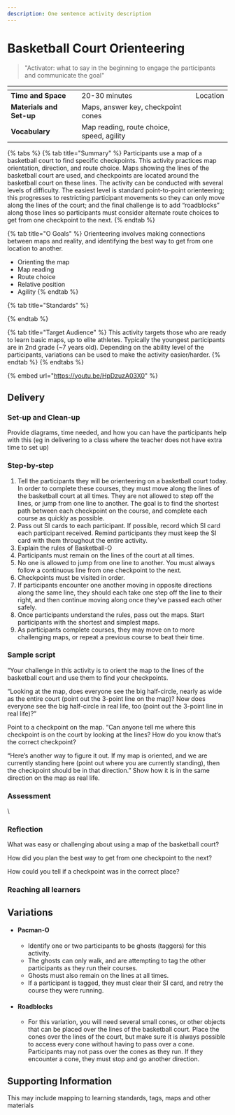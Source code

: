 ```yaml
---
description: One sentence activity description
---
```


# Basketball Court Orienteering

> "Activator: what to say in the beginning to engage the participants and communicate the goal"

<table data-view="cards"><thead><tr><th></th><th></th><th data-hidden></th></tr></thead><tbody><tr><td><strong>Time and Space</strong></td><td>20-30 minutes</td><td>Location</td></tr><tr><td><strong>Materials and Set-up</strong></td><td>Maps, answer key, checkpoint cones</td><td></td></tr><tr><td><strong>Vocabulary</strong></td><td>Map reading, route choice, speed, agility</td><td></td></tr></tbody></table>

{% tabs %}
{% tab title="Summary" %}
Participants use a map of a basketball court to find specific checkpoints. This activity practices map orientation, direction, and route choice. Maps showing the lines of the basketball court are used, and checkpoints are located around the basketball court on these lines. The activity can be conducted with several levels of difficulty. The easiest level is standard point-to-point orienteering; this progresses to restricting participant movements so they can only move along the lines of the court; and the final challenge is to add “roadblocks” along those lines so participants must consider alternate route choices to get from one checkpoint to the next.
{% endtab %}

{% tab title="O Goals" %}
Orienteering involves making connections between maps and reality, and identifying the best way to get from one location to another.

* Orienting the map
* Map reading
* Route choice
* Relative position
* Agility
{% endtab %}

{% tab title="Standards" %}

{% endtab %}

{% tab title="Target Audience" %}
This activity targets those who are ready to learn basic maps, up to elite athletes. Typically the youngest participants are in 2nd grade (\~7 years old). Depending on the ability level of the participants, variations can be used to make the activity easier/harder.
{% endtab %}
{% endtabs %}

{% embed url="https://youtu.be/HpDzuzA03X0" %}

## Delivery

### Set-up and Clean-up

Provide diagrams, time needed, and how you can have the participants help with this (eg in delivering to a class where the teacher does not have extra time to set up)

### Step-by-step

1. Tell the participants they will be orienteering on a basketball court today. In order to complete these courses, they must move along the lines of the basketball court at all times. They are not allowed to step off the lines, or jump from one line to another. The goal is to find the shortest path between each checkpoint on the course, and complete each course as quickly as possible.
2. Pass out SI cards to each participant. If possible, record which SI card each participant received. Remind participants they must keep the SI card with them throughout the entire activity.
3. Explain the rules of Basketball-O
4. Participants must remain on the lines of the court at all times.
5. No one is allowed to jump from one line to another. You must always follow a continuous line from one checkpoint to the next.
6. Checkpoints must be visited in order.
7. If participants encounter one another moving in opposite directions along the same line, they should each take one step off the line to their right, and then continue moving along once they've passed each other safely.
8. Once participants understand the rules, pass out the maps. Start participants with the shortest and simplest maps.
9. As participants complete courses, they may move on to more challenging maps, or repeat a previous course to beat their time.

### Sample script

“Your challenge in this activity is to orient the map to the lines of the basketball court and use them to find your checkpoints.

“Looking at the map, does everyone see the big half-circle, nearly as wide as the entire court (point out the 3-point line on the map)? Now does everyone see the big half-circle in real life, too (point out the 3-point line in real life)?”

Point to a checkpoint on the map. “Can anyone tell me where this checkpoint is on the court by looking at the lines? How do you know that’s the correct checkpoint?

“Here’s another way to figure it out. If my map is oriented, and we are currently standing here (point out where you are currently standing), then the checkpoint should be in that direction.” Show how it is in the same direction on the map as real life.

### Assessment



\


### Reflection

What was easy or challenging about using a map of the basketball court?

How did you plan the best way to get from one checkpoint to the next?

How could you tell if a checkpoint was in the correct place?

### Reaching all learners

## Variations

* #### Pacman-O
  * Identify one or two participants to be ghosts (taggers) for this activity.
  * The ghosts can only walk, and are attempting to tag the other participants as they run their courses.
  * Ghosts must also remain on the lines at all times.
  * If a participant is tagged, they must clear their SI card, and retry the course they were running.
* #### Roadblocks
  * For this variation, you will need several small cones, or other objects that can be placed over the lines of the basketball court. Place the cones over the lines of the court, but make sure it is always possible to access every cone without having to pass over a cone. Participants may not pass over the cones as they run. If they encounter a cone, they must stop and go another direction.

## Supporting Information

This may include mapping to learning standards, tags, maps and other materials
